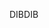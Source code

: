 <span data-ttu-id="7e78b-101">DIB</span><span class="sxs-lookup"><span data-stu-id="7e78b-101">DIB</span></span>